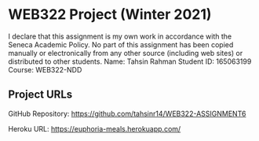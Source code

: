 # WEB322 Project (Winter 2021)
I declare that this assignment is my own work in accordance with
the Seneca Academic Policy. No part of this assignment has been
copied manually or electronically from any other source
(including web sites) or distributed to other students.
Name: Tahsin Rahman
Student ID: 165063199
Course: WEB322-NDD
## Project URLs

GitHub Repository: https://github.com/tahsinr14/WEB322-ASSIGNMENT6

Heroku URL: https://euphoria-meals.herokuapp.com/


